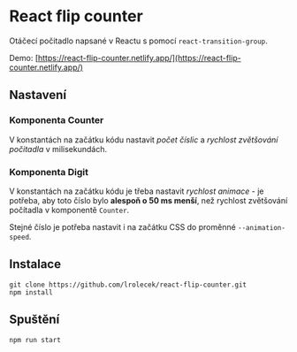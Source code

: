 # React flip counter

Otáčecí počitadlo napsané v Reactu s pomocí `react-transition-group`.

Demo: [https://react-flip-counter.netlify.app/](https://react-flip-counter.netlify.app/)

## Nastavení

### Komponenta Counter

V konstantách na začátku kódu nastavit *počet číslic* a *rychlost zvětšování počitadla* v milisekundách.

### Komponenta Digit

V konstantách na začátku kódu je třeba nastavit *rychlost animace* - je potřeba, aby toto číslo bylo **alespoň o 50 ms menší**, než rychlost zvětšování počítadla v komponentě `Counter`.

Stejné číslo je potřeba nastavit i na začátku CSS do proměnné `--animation-speed`.

## Instalace

```
git clone https://github.com/lrolecek/react-flip-counter.git
npm install
```

## Spuštění

```
npm run start
```

